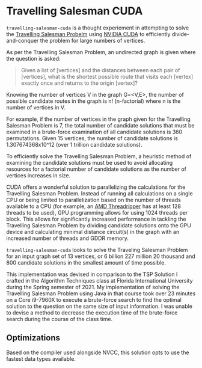 # Travelling Salesman CUDA

`travelling-salesman-cuda` is a thought experiement in attempting to solve the [Travelling Salesman Probelm](https://en.wikipedia.org/wiki/Travelling_salesman_problem) using [NVIDIA CUDA](https://developer.nvidia.com/cuda-toolkit) to efficiently divide-and-conquer the problem for large numbers of vertices.

As per the Travelling Salesman Problem, an undirected graph is given where the question is asked:

> Given a list of [vertices] and the distances between each pair of [vertices], what is the shortest possible route that visits each [vertex] exactly once and returns to the origin [vertex]?

Knowing the number of vertices V in the graph G=<V,E>, the number of possible candidate routes in the graph is n! (n-factorial) where n is the number of vertices in V.

For example, if the number of vertices in the graph given for the Travelling Salesman Problem is 7, the total number of candidate solutions that must be examined in a brute-force examination of all candidate solutions is 360 permutations. Given 15 vertices, the number of candidate solutions is 1.307674368x10^12 (over 1 trillion candidate solutions).

To efficiently solve the Travelling Salesman Problem, a heuristic method of examining the candidate solutions must be used to avoid allocating resources for a factorial number of candidate solutions as the number of vertices increases in size.

CUDA offers a wonderful solution to parallelizing the calculations for the Travelling Salesman Problem. Instead of running all calculations on a single CPU or being limited to parallelization based on the number of threads available to a CPU (for example, an [AMD Threadripper](https://www.amd.com/en/products/ryzen-threadripper) has at least 128 threads to be used), GPU programming allows for using 1024 threads per block. This allows for significantly increased performance in tackling the Travelling Salesman Problem by dividing candidate solutions onto the GPU device and calculating minimal distance circuit(s) in the graph with an increased number of threads and GDDR memory.

`travelling-salesman-cuda` looks to solve the Traveling Salesman Problem for an input graph set of 13 vertices, or 6 billion 227 million 20 thousand and 800 candidate solutions in the smallest amount of time possible.

This implementation was devised in comparison to the TSP Solution I crafted in the Algorithm Techniques class at Florida International University during the Spring semester of 2021. My implementation of solving the Travelling Salesman Problem using Java in that course took over 23 minutes on a Core i9-7960X to execute a brute-force search to find the optimal solution to the question on the same size of input information. I was unable to devise a method to decrease the execution time of the brute-force search during the course of the class time.

## Optimizations
Based on the compiler used alongside NVCC, this solution opts to use the fastest data types available.
